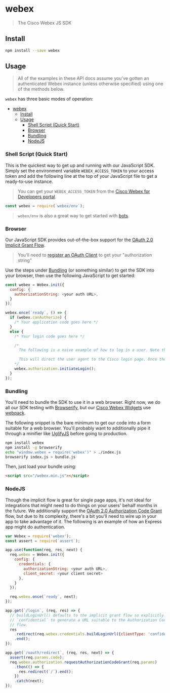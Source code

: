 # webex

> The Cisco Webex JS SDK

## Install

```bash
npm install --save webex
```

## Usage

> All of the examples in these API docs assume you've gotten an authenticated Webex instance (unless otherwise specified) using one of the methods below.

`webex` has three basic modes of operation:

- [webex](#webex)
  - [Install](#install)
  - [Usage](#usage)
    - [Shell Script (Quick Start)](#shell-script-quick-start)
    - [Browser](#browser)
    - [Bundling](#bundling)
    - [NodeJS](#nodejs)

### Shell Script (Quick Start)

This is the quickest way to get up and running with our JavaScript SDK. Simply set the environment variable `WEBEX_ACCESS_TOKEN` to your access token and add the following line at the top of your JavaScript file to get a ready-to-use instance.

> You can get your `WEBEX_ACCESS_TOKEN` from the [Cisco Webex for Developers portal](https://developer.webex.com).

```js
const webex = require(`webex/env`);
```

> `webex/env` is also a great way to get started with [bots](https://developer.webex.com/docs/bots).

### Browser

Our JavaScript SDK provides out-of-the-box support for the [OAuth 2.0 Implicit Grant Flow](https://tools.ietf.org/html/rfc6749#section-4.2).

> You'll need to [register an OAuth Client](https://developer.webex.com/my-apps/new/integration) to get your "authorization string"

Use the steps under [Bundling](#bundling) (or something similar) to get the SDK into your browser, then use the following JavaScript to get started:

```js
const webex = Webex.init({
  config: {
    authorizationString: <your auth URL>,
  }
});

webex.once(`ready`, () => {
  if (webex.canAuthorize) {
    /* Your application code goes here */
  }
  else {
    /* Your login code goes here */

    /*
      The following is a naive example of how to log in a user. Note that login should probably require a user action, otherwise errors can lead you into an infinite redirect loop.

      This will direct the user agent to the Cisco login page. Once the user logs in, they'll be redirected back to your app and the SDK will handle parsing the URL.
    */
    webex.authorization.initiateLogin();
  }
});

```

### Bundling

You'll need to bundle the SDK to use it in a web browser. Right now, we do all our SDK testing with [Browserify](http://browserify.org/), but our [Cisco Webex Widgets](https://github.com/webex/react-ciscospark) use [webpack](https://webpack.github.io/).

The following snippet is the bare minimum to get our code into a form suitable for a web browser. You'll probably want to additionally pipe it through a minifier like [UglifyJS](https://github.com/mishoo/UglifyJS2) before going to production.

```bash
npm install webex
npm install -g browserify
echo "window.webex = require('webex')" > ./index.js
browserify index.js > bundle.js
```

Then, just load your bundle using:

```html
<script src="/webex.min.js"></script>
```

### NodeJS

Though the implicit flow is great for single page apps, it's not ideal for integrations that might need to do things on your users' behalf months in the future. We additionally support the [OAuth 2.0 Authorization Code Grant](https://tools.ietf.org/html/rfc6749#section-4.1) flow, but due to its complexity, there's a bit you'll need to wire up in your app to take advantage of it. The following is an example of how an Express app might do authentication.

```js
var Webex = require('webex');
const assert = require(`assert`);

app.use(function(req, res, next) {
  req.webex = Webex.init({
    config: {
      credentials: {
        authorizationString: <your auth URL>,
        client_secret: <your client secret>
      },
    }
  });

  req.webex.once(`ready`, next);
});

app.get(`/login`, (req, res) => {
  // buildLoginUrl() defaults to the implicit grant flow so explicitly pass
  // `confidential` to generate a URL suitable to the Authorization Code grant
  // flow.
  res
    .redirect(req.webex.credentials.buildLoginUrl({clientType: 'confidential'}))
    .end();
});

app.get(`/oauth/redirect`, (req, res, next) => {
  assert(req.params.code);
  req.webex.authorization.requestAuthorizationCodeGrant(req.params)
    .then(() => {
      res.redirect(`/`).end();
    })
    .catch(next);
});
```
